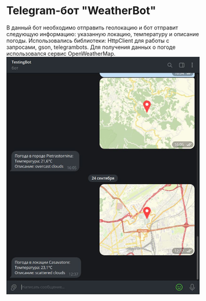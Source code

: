 # Telegram-бот "WeatherBot"
В данный бот необходимо отправить геолокацию и бот отправит следующую информацию: указанную локацию, температуру и описание погоды.
Использовались библиотеки: HttpClient для работы с запросами, gson, telegrambots.
Для получения данных о погоде использовался сервис OpenWeatherMap.
![Screenshot](https://github.com/NikitaKucheryavenko/java_WeatherBot/blob/master/weather_bot_screenshot.JPG)

